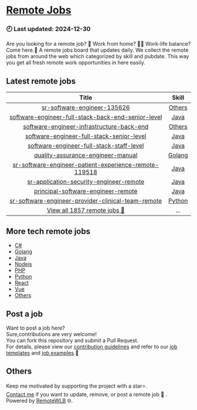 # [Remote Jobs](https://github.com/RemoteWLB/remote-jobs)  
### 🕘 Last updated: 2024-12-30  
Are you looking for a remote job? 💼 Work from home? 👩‍💻 Work-life balance?  
Come here.🎁 A remote jobs board that updates daily. We collect the remote jobs from around the web which categorized by skill and pubdate. This way you get all fresh remote work opportunities in here easily.  
  
## Latest remote jobs  
| Title | Skill |  
|:-----:|:-----:|  
| [sr-software-engineer-135626](https://github.com/RemoteWLB/remote-jobs/tree/main/jobs/C%23/2024-12/sr-software-engineer-135626) | [Others](https://github.com/RemoteWLB/remote-jobs/tree/main/jobs/C%23/) |  
| [software-engineer-full-stack-back-end-senior-level](https://github.com/RemoteWLB/remote-jobs/tree/main/jobs/Java/2024-12/software-engineer-full-stack-back-end-senior-level) | [Java](https://github.com/RemoteWLB/remote-jobs/tree/main/jobs/Java/) |  
| [software-engineer-infrastructure-back-end](https://github.com/RemoteWLB/remote-jobs/tree/main/jobs/Others/2024-12/software-engineer-infrastructure-back-end) | [Others](https://github.com/RemoteWLB/remote-jobs/tree/main/jobs/Others/) |  
| [software-engineer-full-stack-senior-level](https://github.com/RemoteWLB/remote-jobs/tree/main/jobs/Java/2024-12/software-engineer-full-stack-senior-level) | [Java](https://github.com/RemoteWLB/remote-jobs/tree/main/jobs/Java/) |  
| [software-engineer-full-stack-staff-level](https://github.com/RemoteWLB/remote-jobs/tree/main/jobs/Java/2024-12/software-engineer-full-stack-staff-level) | [Java](https://github.com/RemoteWLB/remote-jobs/tree/main/jobs/Java/) |  
| [quality-assurance-engineer-manual](https://github.com/RemoteWLB/remote-jobs/tree/main/jobs/Golang/2024-12/quality-assurance-engineer-manual) | [Golang](https://github.com/RemoteWLB/remote-jobs/tree/main/jobs/Golang/) |  
| [sr-software-engineer-patient-experience-remote-119518](https://github.com/RemoteWLB/remote-jobs/tree/main/jobs/Java/2024-12/sr-software-engineer-patient-experience-remote-119518) | [Java](https://github.com/RemoteWLB/remote-jobs/tree/main/jobs/Java/) |  
| [sr-application-security-engineer-remote](https://github.com/RemoteWLB/remote-jobs/tree/main/jobs/Java/2024-12/sr-application-security-engineer-remote) | [Java](https://github.com/RemoteWLB/remote-jobs/tree/main/jobs/Java/) |  
| [principal-software-engineer-remote](https://github.com/RemoteWLB/remote-jobs/tree/main/jobs/Java/2024-12/principal-software-engineer-remote) | [Java](https://github.com/RemoteWLB/remote-jobs/tree/main/jobs/Java/) |  
| [sr-software-engineer-provider-clinical-team-remote](https://github.com/RemoteWLB/remote-jobs/tree/main/jobs/Python/2024-12/sr-software-engineer-provider-clinical-team-remote) | [Python](https://github.com/RemoteWLB/remote-jobs/tree/main/jobs/Python/) |  
| [View all 1857 remote jobs 👋](https://github.com/RemoteWLB/remote-jobs/tree/main/jobs) | ... |  
## More tech remote jobs  
* [C#](https://github.com/RemoteWLB/remote-jobs/tree/main/jobs/C%23)  
* [Golang](https://github.com/RemoteWLB/remote-jobs/tree/main/jobs/Golang)   
* [Java](https://github.com/RemoteWLB/remote-jobs/tree/main/jobs/Java)   
* [Nodejs](https://github.com/RemoteWLB/remote-jobs/tree/main/jobs/Nodejs)   
* [PHP](https://github.com/RemoteWLB/remote-jobs/tree/main/jobs/PHP)   
* [Python](https://github.com/RemoteWLB/remote-jobs/tree/main/jobs/Python)   
* [React](https://github.com/RemoteWLB/remote-jobs/tree/main/jobs/React)   
* [Vue](https://github.com/RemoteWLB/remote-jobs/tree/main/jobs/Vue)   
* [Others](https://github.com/RemoteWLB/remote-jobs/tree/main/jobs/Others)  
## Post a job  
Want to post a job here?  
Sure,contributions are very welcome!  
You can fork this repository and submit a Pull Request.  
For details, please view our [contribution guidelines](https://github.com/RemoteWLB/remote-jobs/tree/main/.github/contributing.md) and refer to our [job templates](https://github.com/RemoteWLB/remote-jobs/tree/main/.github/jobs_template.md) and [job examples](https://github.com/RemoteWLB/remote-jobs/tree/main/.github/jobs_example.md).🤝  
## Others  
Keep me motivated by supporting the project with a star⭐.  
[Contact me](https://remotewlb.com/about) if you want to update, remove, or post a remote job 💼 .  
Powered by [RemoteWLB](https://remotewlb.com) 🌐.

